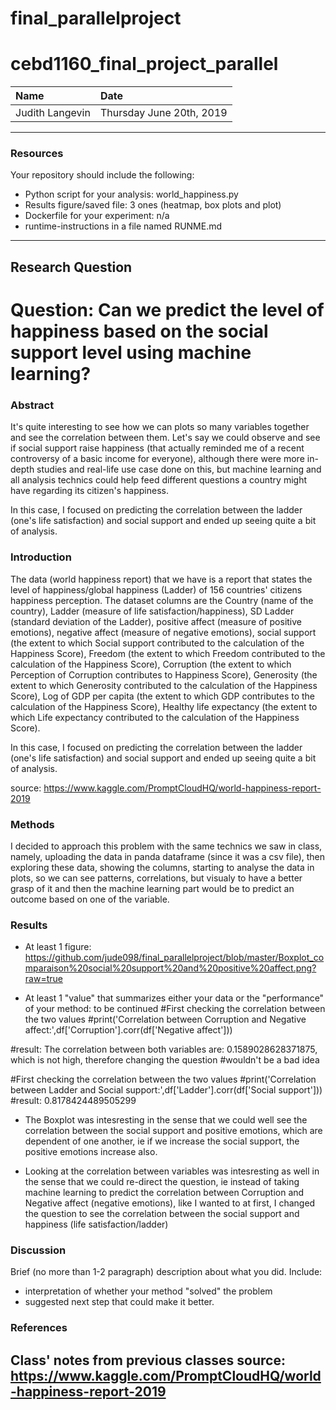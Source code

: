 # final_parallelproject

# cebd1160_final_project_parallel

| Name | Date |
|:-------|:---------------|
|Judith Langevin| Thursday June 20th, 2019|

-----

### Resources
Your repository should include the following:

- Python script for your analysis: world_happiness.py
- Results figure/saved file: 3 ones (heatmap, box plots and plot)
- Dockerfile for your experiment: n/a
- runtime-instructions in a file named RUNME.md

-----

## Research Question

# Question: Can we predict the level of happiness based on the social support level using machine learning?

### Abstract

It's quite interesting to see how we can plots so many variables together and see the correlation between them. Let's say 
we could observe and see if social support raise happiness (that actually reminded me of a recent controversy of a basic income for everyone), although there were more in-depth studies and real-life use case done on this, but machine learning and all analysis technics could help feed different questions a country might have regarding its citizen's happiness.

In this case, I focused on predicting the correlation between the ladder (one's life satisfaction) and social support and ended up seeing quite a bit of analysis.

### Introduction

The data (world happiness report) that we have is a report that states the level of happiness/global happiness (Ladder) of 156 countries' citizens happiness perception. The dataset columns are the Country (name of the country), Ladder (measure of life satisfaction/happiness), SD Ladder (standard deviation of the Ladder), positive affect (measure of positive emotions), negative affect (measure of negative emotions), social support (the extent to which Social support contributed to the calculation of the Happiness Score), Freedom (the extent to which Freedom contributed to the calculation of the Happiness Score), Corruption (the extent to which Perception of Corruption contributes to Happiness Score), Generosity (the extent to which Generosity contributed to the calculation of the Happiness Score), Log of GDP per capita (the extent to which GDP contributes to the calculation of the Happiness Score), Healthy life expectancy (the extent to which Life expectancy contributed to the calculation of the Happiness Score).

In this case, I focused on predicting the correlation between the ladder (one's life satisfaction) and social support and ended up seeing quite a bit of analysis.

source: https://www.kaggle.com/PromptCloudHQ/world-happiness-report-2019

### Methods

I decided to approach this problem with the same technics we saw in class, namely, uploading the data in panda dataframe (since it was a csv file), then exploring these data, showing the columns, starting to analyse the data in plots, so we can see patterns, correlations, but visualy to have a better grasp of it and then the machine learning part would be to predict an outcome based on one of the variable.

### Results

- At least 1 figure: https://github.com/jude098/final_parallelproject/blob/master/Boxplot_comparaison%20social%20support%20and%20positive%20affect.png?raw=true

- At least 1 "value" that summarizes either your data or the "performance" of your method: to be continued
#First checking the correlation between the two values
#print('Correlation between Corruption and Negative affect:',df['Corruption'].corr(df['Negative affect']))

#result: The correlation between both variables are: 0.1589028628371875, which is not high, therefore changing the question
#wouldn't be a bad idea

#First checking the correlation between the two values
#print('Correlation between Ladder and Social support:',df['Ladder'].corr(df['Social support']))
#result: 0.8178424489505299

- The Boxplot was intesresting in the sense that we could well see the correlation between the social support and positive emotions, which are dependent of one another, ie if we increase the social support, the positive emotions increase also.

- Looking at the correlation between variables was intesresting as well in the sense that we could re-direct the question, ie instead of taking machine learning to predict the correlation between Corruption and Negative affect (negative emotions), like I wanted to at first, I changed the question to see the correlation between the social support and happiness (life satisfaction/ladder)

### Discussion
Brief (no more than 1-2 paragraph) description about what you did. Include:

- interpretation of whether your method "solved" the problem
- suggested next step that could make it better.

### References
Class' notes from previous classes
source: https://www.kaggle.com/PromptCloudHQ/world-happiness-report-2019
-------
